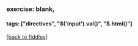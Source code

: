 ### exercise: blank, 
#### tags: ["directives", "$('input').val()", "$.html()"]
<a href="/fiddles/index.html">[back to fiddles]</a>
